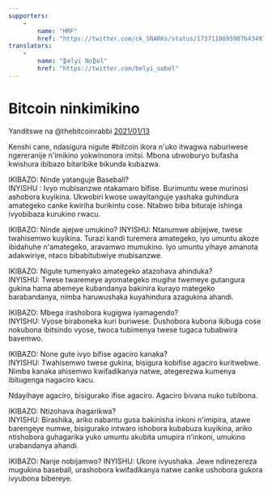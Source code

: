 ```yaml
---
supporters: 
    - 
        name: "HRF"
        href: "https://twitter.com/ck_SNARKs/status/1737110695907643491"
translators: 
    - 
        name: "₿elyï No₿el"
        href: "https://twitter.com/belyi_nobel"
---
```


# Bitcoin ninkimikino
Yanditswe na @thebitcoinrabbi [2021/01/13](https://twitter.com/thebitcoinrabbi/status/1349445548500262916)

<LanguageDropdown/>

Kenshi cane, ndasigura nigute #bitcoin ikora n'uko itwagwa naburiwese ngereranije n'imikino yokwinonora imitsi. Mbona ubwoburyo bufasha kwishura ibibazo bitaribike bikunda kubazwa.

IKIBAZO: Ninde yatanguje Baseball?   
INYISHU : Ivyo mubisanzwe ntakamaro bifise. Burimuntu wese murinosi ashobora kuyikina. Ukwobiri kwose uwayitanguje yashaka guhindura amategeko canke kwiriha burikintu cose. Ntabwo biba bituraje ishinga ivyobibaza kurukino rwacu.

IKIBAZO: Ninde ajejwe umukino?
INYISHU: Ntanumwe abijejwe, twese twahisemwo kuyikina. Turazi kandi turemera amategeko, iyo umuntu akoze ibidahuhe n'amategeko, aravamwo mumukino. Iyo umuntu yihaye amanota adakwiriye, ntaco bibabitubwiye mubisanzwe.

IKIBAZO: Nigute tumenyako amategeko atazohava ahinduka?                       
INYISHU: Twese twaremeye ayomategeko mugihe twemeye gutangura gukina hama abemeye kubandanya bakinira kurayo mategeko barabandanya, nimba haruwushaka kuyahindura azagukina ahandi.

IKIBAZO: Mbega irashobora kugigwa iyamagendo?                                                 
INYISHU: Vyose biraboneka kuri buriwese. Dushobora kubona ikibuga cose nokubona ibitsindo vyose, twoca tubimenya twese tugaca tubabwira bavemwo.

IKIBAZO: None gute ivyo bifise agaciro kanaka?   
INYISHU: Twahisemwo twese gukina, bisigura kobifise agaciro kuritwebwe. Nimba kanaka ahisemwo kwifadikanya natwe, ategerezwa kumenya ibitugenga nagaciro kacu.

Ndayihaye agaciro, bisigurako ifise agaciro. Agaciro bivana nuko tubibona.

IKIBAZO: Ntizohava ihagarikwa?                         
INYISHU: Birashika, ariko nabantu gusa bakinisha inkoni n'imipira, atawe barengeye numwe, bisigurako intwaro ishobora kubabuza kuyikina, ariko ntishobora guhagarika yuko umuntu akubita umupira n'inkoni, umukino urabandanya ahandi.

IKIBAZO: Nanje nobijamwo?
INYISHU: Ukore ivyushaka. Jewe ndinezereza mugukina baseball, urashobora kwifadikanya natwe canke ushobora gukora ivyubona bibereye.

